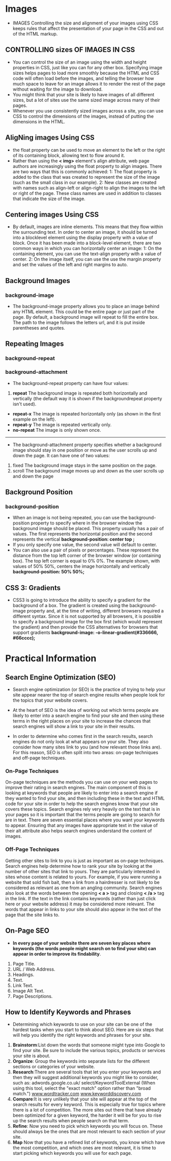 # Images
* IMAGES
Controlling the size and alignment of
your images using CSS keeps rules that
affect the presentation of your page in
the CSS and out of the HTML markup.
## CONTROLLING sizes OF IMAGES IN CSS 
* You can control the size of an
image using the width and
height properties in CSS, just
like you can for any other box.
Specifying image sizes helps
pages to load more smoothly
because the HTML and CSS
code will often load before the
images, and telling the browser
how much space to leave for an
image allows it to render the rest
of the page without waiting for
the image to download.
* You might think that your site
is likely to have images of all
different sizes, but a lot of sites
use the same sized image across
many of their pages.
* Whenever you use consistently
sized images across a site,
you can use CSS to control
the dimensions of the
images, instead of putting the
dimensions in the HTML.
## AligNing images Using CSS
* the float property can be used
to move an element to the left or
the right of its containing block,
allowing text to flow around it.
* Rather than using the **< img>**
element's align attribute, web
page authors are increasingly
using the float property to align
images. There are two ways that
this is commonly achieved:
1: The float property is added
to the class that was created to
represent the size of the image
(such as the small class in our
example).
2: New classes are created with
names such as align-left or
align-right to align the images
to the left or right of the page.
These class names are used in
addition to classes that indicate
the size of the image.
## Centering images Using CSS
* By default, images are inline
elements. This means that they
flow within the surrounding text.
In order to center an image, it
should be turned into a blocklevel
element using the display
property with a value of block.
Once it has been made into a
block-level element, there are
two common ways in which you
can horizontally center an image:
1: On the containing element,
you can use the text-align
property with a value of center.
2: On the image itself, you can
use the use the margin property
and set the values of the left and
right margins to auto.
## Background Images
### background-image
* The background-image
property allows you to place
an image behind any HTML
element. This could be the entire
page or just part of the page. By
default, a background image will
repeat to fill the entire box.
The path to the image follows
the letters url, and it is put
inside parentheses and quotes.
## Repeating Images
### background-repeat
### background-attachment
* The background-repeat
property can have four values:
1. **repeat**
The background image is
repeated both horizontally and
vertically (the default way it
is shown if the backgroundrepeat
property isn't used).
* **repeat-x**
The image is repeated
horizontally only (as shown in
the first example on the left).
* **repeat-y**
The image is repeated vertically
only.
* **no-repeat**
The image is only shown once.
<hr>

* The background-attachment
property specifies whether a
background image should stay in
one position or move as the user
scrolls up and down the page. It
can have one of two values:
1. fixed
The background image stays in
the same position on the page.
2. scroll
The background image moves
up and down as the user scrolls
up and down the page
## Background Position
### background-position
* When an image is not being
repeated, you can use the
background-position
property to specify where in the
browser window the background
image should be placed.
This property usually has a pair
of values. The first represents
the horizontal position and the
second represents the vertical
**background-position: center top ;**
* If you only specify one value,
the second value will default to
center.
* You can also use a pair of pixels
or percentages. These represent
the distance from the top left
corner of the browser window
(or containing box). The top left
corner is equal to 0% 0%. The
example shown, with values of
50% 50%, centers the image
horizontally and vertically 
**background-position: 50% 50%;**
## CSS 3: Gradients
* CSS3 is going to introduce the
ability to specify a gradient for
the background of a box. The
gradient is created using the
background-image property
and, at the time of writing,
different browsers required a
different syntax.
Since it is not supported by all
browsers, it is possible to specify
a background image for the box
first (which would represent the
gradient) and then provide the
CSS alternatives for browsers
that support gradients 
**background-image: -o-linear-gradient(#336666,
#66cccc);**

# Practical Information
## Search Engine Optimization (SEO)
* Search engine optimization (or
SEO) is the practice of trying
to help your site appear nearer
the top of search engine results
when people look for the topics
that your website covers.

* At the heart of SEO is the idea of
working out which terms people
are likely to enter into a search
engine to find your site and then
using these terms in the right
places on your site to increase
the chances that search engines
will show a link to your site in
their results.
* In order to determine who comes
first in the search results, search
engines do not only look at what
appears on your site. They also
consider how many sites link
to you (and how relevant those
links are). For this reason, SEO
is often split into two areas:
on-page techniques and off-page
techniques.
### On-Page Techniques
On-page techniques are the
methods you can use on your
web pages to improve their
rating in search engines.
The main component of this is
looking at keywords that people
are likely to enter into a search
engine if they wanted to find
your site, and then including
these in the text and HTML code
for your site in order to help the
search engines know that your
site covers these topics.
Search engines rely very heavily
on the text that is in your pages
so it is important that the terms
people are going to search for
are in text. There are seven
essential places where you want
your keywords to appear.
Ensuring that any images have
appropriate text in the value of
their alt attribute also helps
search engines understand the
content of images.
### Off-Page Techniques
Getting other sites to link to you
is just as important as on-page
techniques. Search engines help
determine how to rank your
site by looking at the number of
other sites that link to yours.
They are particularly interested
in sites whose content is related
to yours. For example, if you
were running a website that
sold fish bait, then a link from
a hairdresser is not likely to be
considered as relevant as one
from an angling community.
Search engines also look at the
words between the opening
**< a >** tag and closing **< /a >** tag
in the link. If the text in the link
contains keywords (rather than
just click here or your website
address) it may be considered
more relevant.
The words that appear in links to
your site should also appear in
the text of the page that the site
links to.
## On-Page SEO
* **In every page of your website there are seven key places where keywords
(the words people might search on to find your site) can appear in order
to improve its findability**.
1.  Page Title. 
2. URL / Web Address.
3. Headings.
4. Text.
5. Link Text.
6. Image Alt Text.
7. Page Descriptions.
## How to Identify Keywords and Phrases
* Determining which keywords to use on your site can be one of the
hardest tasks when you start to think about SEO. Here are six steps that
will help you identify the right keywords and phrases for your site.
1. **Brainstorm**:List down the words that
someone might type into
Google to find your site. Be sure
to include the various topics,
products or services your site is
about.
2.  **Organize**: 
Group the keywords into
separate lists for the different
sections or categories of your
website.
3. **Research**:There are several tools that let
you enter your keywords and
then they will suggest additional
keywords you might like to
consider, such as:
adwords.google.co.uk/
select/KeywordToolExternal
(When using this tool, select the
"exact match" option rather than
"broad match.")
www.wordtracker.com
www.keyworddiscovery.com
4. **Compare**:It is very unlikely that your
site will appear at the top of
the search results for every
keyword. This is especially true
for topics where there is a lot
of competition. The more sites
out there that have already been
optimized for a given keyword,
the harder it will be for you to
rise up the search results when
people search on that term.
5.  **Refine**: 
Now you need to pick which
keywords you will focus on.
These should always be the ones
that are most relevant to each
section of your site.
6.  **Map**
Now that you have a refined list
of keywords, you know which
have the most competition, and
which ones are most relevant,
it is time to start picking which
keywords you will use for each
page.
